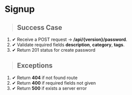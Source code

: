 # Signup

> ## Success Case

1. ✔ Receive a POST request -> **/api/{version}/password**.
2. ✔ Validate required fields **description**, **category**, **tags**.
3. ✔ Return 201 status for create password

> ## Exceptions

1. ✔ Return **404** if not found route
2. ✔ Return **400** if required fields not given
3. ✔ Return **500** if exists a server error
